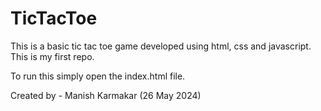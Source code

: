 # TicTacToe
This is a basic tic tac toe game developed using html, css and javascript. This is my first repo.

To run this simply open the index.html file.




Created by - Manish Karmakar (26 May 2024)
